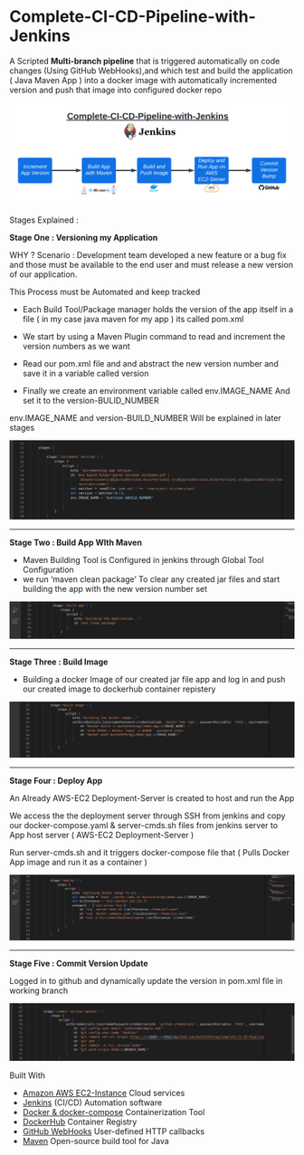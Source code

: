 # Complete-CI-CD-Pipeline-with-Jenkins


A Scripted **Multi-branch pipeline** that is triggered automatically on code changes (Using GitHub WebHooks),and which test and build the application ( Java Maven App ) into a docker image with automatically incremented version and push that image into configured docker repo 

![](Images/CI-CD-Pipeline.png)


Stages Explained : 



**Stage One : Versioning my Application**

WHY ?
Scenario : Development team developed a new feature or a bug fix and those must be available to the end user and must release a new version of our application.

This Process must be Automated and keep tracked

- Each Build Tool/Package manager holds the version of the app itself in a file ( in my case   java maven for my app ) its called pom.xml



- We start by using a Maven Plugin command to read and increment the version numbers as we want 
- Read our pom.xml file and and abstract the new version number and save it in a variable called version 

- Finally we create  an environment variable  called env.IMAGE_NAME
And set it to the version-BULID_NUMBER

env.IMAGE_NAME  and   version-BUILD_NUMBER 
Will be explained in later stages 

![](Images/stage1.png)


---------------------------------------------------------------------------------------------------------------------------





**Stage Two : Build App WIth Maven**

 - Maven Building Tool is Configured in jenkins through Global Tool Configuration  
 - we run ‘maven clean package’  To clear any created jar files and start building the app with the new version number set 

![](Images/stage2.png)





-----------------------------------------------------------------------------------------------------------------------------------------------------------


**Stage Three : Build Image**


- Building a docker Image of our created jar file app and log in and push our created image to dockerhub container repistery 

![](Images/stage3.png)





-----------------------------------------------------------------------------------------------------------------------------------------------------------


**Stage Four : Deploy App**


An Already AWS-EC2 Deployment-Server is created to host and run the  App 

We access the the deployment server through SSH from jenkins and copy our docker-compose.yaml & server-cmds.sh  files from jenkins server to App host server (  AWS-EC2 Deployment-Server )

Run server-cmds.sh and it triggers docker-compose file that ( Pulls Docker App image and run it as a container )

![](Images/stage4.png)





---------------------------------------------------------------------------------------------------------------------------







**Stage Five :  Commit Version Update** 



Logged in to github and dynamically update the version in pom.xml file in working branch



![](Images/stage5.png)









Built With 

- [Amazon AWS EC2-Instance](https://aws.amazon.com/) Cloud services
- [Jenkins](https://www.jenkins.io/) (CI/CD) Automation software
- [Docker & docker-compose](https://www.docker.com/) Containerization Tool
- [DockerHub](https://hub.docker.com/) Container Registry
- [GitHub WebHooks](https://docs.github.com/en/developers/webhooks-and-events/webhooks/about-webhooks) User-defined HTTP callbacks
- [Maven](https://maven.apache.org/) Open-source build tool for Java
